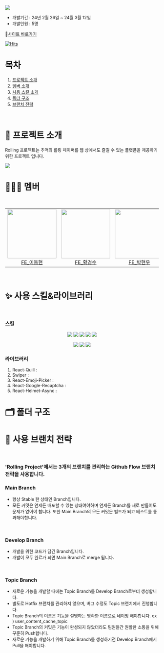<img src="https://capsule-render.vercel.app/api?type=waving&color=gradient&height=240&section=header&text=Part2-6팀%20Rolling%20Project%20&fontSize=50&fontAlignY=40" />

- 개발기간 : 24년 2월 26일 ~ 24월 3월 12일
- 개발인원 : 5명



 🛫[사이트 바로가기](https://part2-6team-project.vercel.app/)

[![Hits](https://hits.seeyoufarm.com/api/count/incr/badge.svg?url=https%3A%2F%2Fpart2-6team-project.vercel.app&count_bg=%23B000FF&title_bg=%23CD9CFB&icon=airbnb.svg&icon_color=%23B300FF&title=%EB%B0%A9%EB%AC%B8%EC%9E%90+%EC%88%98&edge_flat=false)](https://hits.seeyoufarm.com)

# 목차
1. [프로젝트 소개](#-프로젝트-소개)
2. [멤버 소개](#-멤버)
3. [사용 스킬 소개](#-사용-스킬라이브러리)
4. [폴더 구조](#%EF%B8%8F-폴더-구조)
5. [브랜치 전략](#-사용-브랜치-전략)

<br/>

# 📖 프로젝트 소개

<p> Rolling 프로젝트는 추억의 롤링 페이퍼를 웹 상에서도 즐길 수 있는 플랫폼을 제공하기 위한 프로젝트 입니다.  </p>

<img src='https://ifh.cc/g/FPq4fR.png' border='0'/>

<br/>


# 🧑‍🤝‍🧑 멤버
<br/>

<table>
  <tr>
    <td height="160px" align="center"><a href="https://github.com/D5ng"><img src="https://avatars.githubusercontent.com/u/121039744?v=4" width="160px"/><br/>FE_이동현</a></td> 
    <td height="160px" align="center"><a href="https://github.com/dali1999"><img src="https://avatars.githubusercontent.com/u/75316998?v=4" width="160px"/><br/>FE_황경수</a></td> 
    <td height="160px" align="center"><a href="https://github.com/juniorcoma"><img src="https://avatars.githubusercontent.com/u/143431179?v=4" width="160px"/><br/>FE_박현우</a></td> 
    <td height="160px" align="center"><a href="https://github.com/hanjinhe"><img src="https://avatars.githubusercontent.com/u/155597214?v=4" width="160px"/><br/>FE_한진희</a></td> 
    <td height="160px" align="center"><a href="https://github.com/Lv1GoM"><img src="https://avatars.githubusercontent.com/u/143579803?v=4" width="160px"/><br/>FE_장연준</a></td> 
  </tr>
</table>
<br/>


# ✨ 사용 스킬&라이브러리

</br>

### 스킬

<p align='center'>
<img src="https://img.shields.io/badge/HTML5-E34F26?style=for-the-badge&logo=html5&logoColor=ffffff"> <img src="https://img.shields.io/badge/CSS3-1572B6?style=for-the-badge&logo=css3&logoColor=ffffff"> <img src="https://img.shields.io/badge/javascript-F7DF1E?style=for-the-badge&logo=Javascript&logoColor=ffffff"> <img src="https://img.shields.io/badge/React-61DAFB?style=for-the-badge&logo=react&logoColor=ffffff"> 
<img src="https://img.shields.io/badge/StyledComponents-DB7093?style=for-the-badge&logo=styledcomponents&logoColor=ffffff"> </p>
<p align='center'>
  <img src="https://img.shields.io/badge/ReactRouter-CA4245?style=for-the-badge&logo=reactrouter&logoColor=ffffff"> <img src="https://img.shields.io/badge/ESlint-4B32C3?style=for-the-badge&logo=eslint&logoColor=ffffff"> <img src="https://img.shields.io/badge/Prettier-F7B93E?style=for-the-badge&logo=prettier&logoColor=ffffff">
</p>

### 라이브러리
1. React-Quill :
2. Swiper :
3. React-Emoji-Picker :
4. React-Google-Recaptcha :
5. React-Helmet-Async : 


# 🗂️ 폴더 구조







# 🔎 사용 브랜치 전략
<br/>

### 'Rolling Project'에서는 3개의 브랜치를 관리하는 Github Flow 브랜치 전략을 사용합니다.

### Main Branch
- 항상 Stable 한 상태인 Branch입니다.
- 모든 커밋은 언제든 배포할 수 있는 상태여야하며 언제든 Branch를 새로 만들어도 문제가 없어야 합니다. 또한 Main Branch의 모든 커밋은 빌드가 되고 테스트를 통과해야합니다.
<br/>

### Develop Branch
- 개발을 위한 코드가 담긴 Branch입니다.
- 개발이 모두 완료가 되면 Main Branch로 merge 됩니다.
<br/>

### Topic Branch
- 새로운 기능을 개발할 때에는  Topic Branch를 Develop Branch로부터 생성합니다.
- 별도로 Hotfix 브랜치를 관리하지 않으며, 버그 수정도 Topic 브랜치에서 진행합니다.
- Topic Branch의 이름은 기능을 설명하는 명확한 이름으로 네이밍 해야합니다.
  ex ) user_content_cache_topic
- Topic Branch의 커밋은 기능이 완성되지 않았더라도 팀원들간 원할한 소통을 위해 꾸준히 Push합니다.
- 새로운 기능을 개발하기 위해 Topic Branch를 생성하기전 Develop Branch에서 Pull을 해야합니다. 






